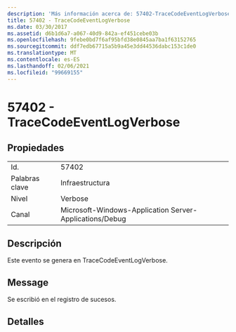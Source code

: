 ```yaml
---
description: 'Más información acerca de: 57402-TraceCodeEventLogVerbose'
title: 57402 - TraceCodeEventLogVerbose
ms.date: 03/30/2017
ms.assetid: d6b1d6a7-a067-40d9-842a-ef451cebe03b
ms.openlocfilehash: 9febe0bd7f6af95bfd38e0845aa7ba1f63152765
ms.sourcegitcommit: ddf7edb67715a5b9a45e3dd44536dabc153c1de0
ms.translationtype: MT
ms.contentlocale: es-ES
ms.lasthandoff: 02/06/2021
ms.locfileid: "99669155"
---
```

# <a name="57402---tracecodeeventlogverbose"></a>57402 - TraceCodeEventLogVerbose

## <a name="properties"></a>Propiedades  
  
|||  
|-|-|  
|Id.|57402|  
|Palabras clave|Infraestructura|  
|Nivel|Verbose|  
|Canal|Microsoft-Windows-Application Server-Applications/Debug|  
  
## <a name="description"></a>Descripción  

 Este evento se genera en TraceCodeEventLogVerbose.  
  
## <a name="message"></a>Message  

 Se escribió en el registro de sucesos.  
  
## <a name="details"></a>Detalles
